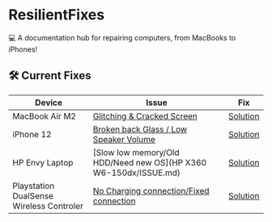 # ResilientFixes  
💻 A documentation hub for repairing computers, from MacBooks to iPhones!  

## 🛠️ Current Fixes  
| Device       | Issue                           | Fix                           |  
|--------------|---------------------------------|-------------------------------|  
| MacBook Air M2 | [Glitching & Cracked Screen](MacBook_Air_M2/ISSUE.md) | [Solution](MacBook_Air_M2/FIX.md) |  
| iPhone 12    | [Broken back Glass / Low Speaker Volume](Iphone_12/ISSUE.md) | [Solution](Iphone_12/Fix.md) |  
| HP Envy Laptop | [Slow low memory/Old HDD/Need new OS](HP X360 W6-150dx/ISSUE.md) | [Solution](iPhone_11/FIX.md) |  
| Playstation DualSense Wireless Controler | [No Charging connection/Fixed connection]() | [Solution]() |  

